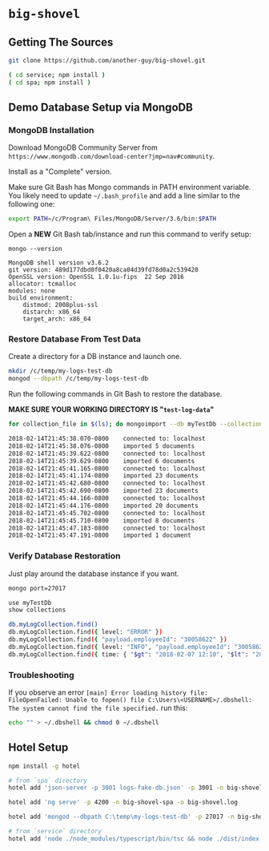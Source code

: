# `big-shovel`

## Getting The Sources

```sh
git clone https://github.com/another-guy/big-shovel.git

( cd service; npm install )
( cd spa; npm install )
```

## Demo Database Setup via MongoDB

### MongoDB Installation

Download MongoDB Community Server from `https://www.mongodb.com/download-center?jmp=nav#community`.

Install as a "Complete" version.

Make sure Git Bash has Mongo commands in PATH environment variable.
You likely need to update `~/.bash_profile` and add a line similar to the following one:

```sh
export PATH=/c/Program\ Files/MongoDB/Server/3.6/bin:$PATH
```

Open a **NEW** Git Bash tab/instance and run this command to verify setup:

```
mongo --version

MongoDB shell version v3.6.2
git version: 489d177dbd0f0420a8ca04d39fd78d0a2c539420
OpenSSL version: OpenSSL 1.0.1u-fips  22 Sep 2016
allocator: tcmalloc
modules: none
build environment:
    distmod: 2008plus-ssl
    distarch: x86_64
    target_arch: x86_64
```

### Restore Database From Test Data

Create a directory for a DB instance and launch one.

```sh
mkdir /c/temp/my-logs-test-db
mongod --dbpath /c/temp/my-logs-test-db
```

Run the following commands in Git Bash to restore the database.

**MAKE SURE YOUR WORKING DIRECTORY IS "`test-log-data`"**

```sh
for collection_file in $(ls); do mongoimport --db myTestDb --collection myLogCollection --file ${collection_file}; done

2018-02-14T21:45:38.070-0800    connected to: localhost
2018-02-14T21:45:38.076-0800    imported 5 documents
2018-02-14T21:45:39.622-0800    connected to: localhost
2018-02-14T21:45:39.629-0800    imported 6 documents
2018-02-14T21:45:41.165-0800    connected to: localhost
2018-02-14T21:45:41.174-0800    imported 23 documents
2018-02-14T21:45:42.680-0800    connected to: localhost
2018-02-14T21:45:42.690-0800    imported 23 documents
2018-02-14T21:45:44.166-0800    connected to: localhost
2018-02-14T21:45:44.176-0800    imported 20 documents
2018-02-14T21:45:45.702-0800    connected to: localhost
2018-02-14T21:45:45.710-0800    imported 8 documents
2018-02-14T21:45:47.183-0800    connected to: localhost
2018-02-14T21:45:47.191-0800    imported 1 document
```

### Verify Database Restoration

Just play around the database instance if you want.

```sh
mongo port=27017

use myTestDb
show collections

db.myLogCollection.find()
db.myLogCollection.find({ level: "ERROR" })
db.myLogCollection.find({ "payload.employeeId": "30058622" })
db.myLogCollection.find({ level: "INFO", "payload.employeeId": "30058622" })
db.myLogCollection.find({ time: { "$gt": "2018-02-07 12:10", "$lt": "2018-02-07 12:30" } })
```

### Troubleshooting

If you observe an error `[main] Error loading history file: FileOpenFailed: Unable to fopen() file C:\Users\<USERNAME>/.dbshell: The system cannot find the file specified.` run this:

```sh
echo "" > ~/.dbshell && chmod 0 ~/.dbshell
```

## Hotel Setup

```sh
npm install -g hotel

# from `spa` directory
hotel add 'json-server -p 3001 logs-fake-db.json' -p 3001 -n big-shovel-fake-db -o big-shovel-fake-db.log

hotel add 'ng serve' -p 4200 -n big-shovel-spa -o big-shovel.log

hotel add 'mongod --dbpath C:\temp\my-logs-test-db' -p 27017 -n big-shovel-mongo -o big-shovel-mongo.log

# from `service` directory
hotel add 'node ./node_modules/typescript/bin/tsc && node ./dist/index.js -p 3003' -p 3003 -n big-shovel-service -o big-shovel-service.log
```